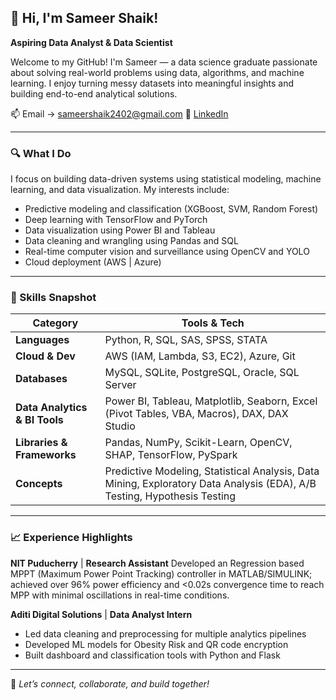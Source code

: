 ## 👋 Hi, I'm Sameer Shaik!

 
**Aspiring Data Analyst & Data Scientist**

Welcome to my GitHub! I'm Sameer — a data science graduate passionate about solving real-world problems using data, algorithms, and machine learning. I enjoy turning messy datasets into meaningful insights and building end-to-end analytical solutions.

 
📫 Email → sameershaik2402@gmail.com  🔗 [LinkedIn](https://www.linkedin.com/in/sameer-shaik-data/)  

---

### 🔍 What I Do
I focus on building data-driven systems using statistical modeling, machine learning, and data visualization. My interests include:

- Predictive modeling and classification (XGBoost, SVM, Random Forest)
- Deep learning with TensorFlow and PyTorch
- Data visualization using Power BI and Tableau
- Data cleaning and wrangling using Pandas and SQL
- Real-time computer vision and surveillance using OpenCV and YOLO
- Cloud deployment (AWS | Azure)

---

### 🧠 Skills Snapshot

| Category        | Tools & Tech |
|----------------|--------------|
| **Languages**   | Python, R, SQL, SAS, SPSS, STATA|
| **Cloud & Dev** | AWS (IAM, Lambda, S3, EC2), Azure, Git|
| **Databases**   | MySQL, SQLite, PostgreSQL, Oracle, SQL Server |
| **Data Analytics & BI Tools** | Power BI, Tableau, Matplotlib, Seaborn, Excel (Pivot Tables, VBA, Macros), DAX, DAX Studio|
| **Libraries & Frameworks** | Pandas, NumPy, Scikit-Learn, OpenCV, SHAP, TensorFlow, PySpark |
| **Concepts** | Predictive Modeling, Statistical Analysis, Data Mining, Exploratory Data Analysis (EDA), A/B Testing, Hypothesis Testing |

---

### 📈 Experience Highlights

**NIT Puducherry** | **Research Assistant** Developed an Regression based MPPT (Maximum Power Point Tracking) controller in MATLAB/SIMULINK; achieved over 96% power efficiency and <0.02s convergence time to reach MPP with minimal oscillations in real-time conditions.

**Aditi Digital Solutions** | **Data Analyst Intern**  
- Led data cleaning and preprocessing for multiple analytics pipelines  
- Developed ML models for Obesity Risk and QR code encryption  
- Built dashboard and classification tools with Python and Flask
---

🔁 *Let’s connect, collaborate, and build together!*

